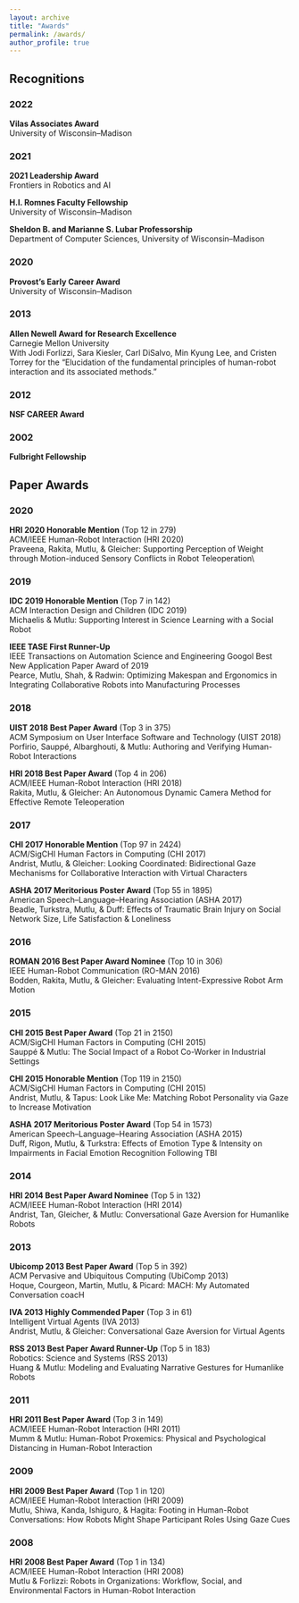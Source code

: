 ```yaml
---
layout: archive
title: "Awards"
permalink: /awards/
author_profile: true
---
```


## Recognitions

### 2022

**Vilas Associates Award**  
University of Wisconsin–Madison

### 2021

**2021 Leadership Award**  
Frontiers in Robotics and AI

**H.I. Romnes Faculty Fellowship**  
University of Wisconsin–Madison

**Sheldon B. and Marianne S. Lubar Professorship**  
Department of Computer Sciences, University of Wisconsin–Madison

### 2020

**Provost’s Early Career Award**  
University of Wisconsin–Madison

### 2013

**Allen Newell Award for Research Excellence**  
Carnegie Mellon University  
With Jodi Forlizzi, Sara Kiesler, Carl DiSalvo, Min Kyung Lee, and Cristen Torrey for the “Elucidation of the fundamental principles of human-robot interaction and its associated methods.”

### 2012

**NSF CAREER Award**

### 2002

**Fulbright Fellowship**

## Paper Awards

### 2020

**HRI 2020 Honorable Mention** (Top 12 in 279)  
ACM/IEEE Human-Robot Interaction (HRI 2020)  
Praveena, Rakita, Mutlu, & Gleicher: Supporting Perception of Weight through Motion-induced Sensory Conflicts in Robot Teleoperation\

### 2019

**IDC 2019 Honorable Mention** (Top 7 in 142)  
ACM Interaction Design and Children (IDC 2019)  
Michaelis & Mutlu: Supporting Interest in Science Learning with a Social Robot

**IEEE TASE First Runner-Up**  
IEEE Transactions on Automation Science and Engineering Googol Best New Application Paper Award of 2019  
Pearce, Mutlu, Shah, & Radwin: Optimizing Makespan and Ergonomics in Integrating Collaborative Robots into Manufacturing Processes

### 2018

**UIST 2018 Best Paper Award** (Top 3 in 375)  
ACM Symposium on User Interface Software and Technology (UIST 2018)  
Porfirio, Sauppé, Albarghouti, & Mutlu: Authoring and Verifying Human-Robot Interactions

**HRI 2018 Best Paper Award** (Top 4 in 206)  
ACM/IEEE Human-Robot Interaction (HRI 2018)  
Rakita, Mutlu, & Gleicher: An Autonomous Dynamic Camera Method for Effective Remote Teleoperation

### 2017 

**CHI 2017 Honorable Mention** (Top 97 in 2424)  
ACM/SigCHI Human Factors in Computing (CHI 2017)  
Andrist, Mutlu, & Gleicher: Looking Coordinated: Bidirectional Gaze Mechanisms for Collaborative Interaction with Virtual Characters

**ASHA 2017 Meritorious Poster Award** (Top 55 in 1895)  
American Speech–Language–Hearing Association (ASHA 2017)  
Beadle, Turkstra, Mutlu, & Duff: Effects of Traumatic Brain Injury on Social Network Size, Life Satisfaction & Loneliness

### 2016

**ROMAN 2016 Best Paper Award Nominee** (Top 10 in 306)  
IEEE Human-Robot Communication (RO-MAN 2016)  
Bodden, Rakita, Mutlu, & Gleicher: Evaluating Intent-Expressive Robot Arm Motion

### 2015 

**CHI 2015 Best Paper Award** (Top 21 in 2150)  
ACM/SigCHI Human Factors in Computing (CHI 2015)  
Sauppé & Mutlu: The Social Impact of a Robot Co-Worker in Industrial Settings

**CHI 2015 Honorable Mention** (Top 119 in 2150)  
ACM/SigCHI Human Factors in Computing (CHI 2015)  
Andrist, Mutlu, & Tapus: Look Like Me: Matching Robot Personality via Gaze to Increase Motivation

**ASHA 2017 Meritorious Poster Award** (Top 54 in 1573)  
American Speech–Language–Hearing Association (ASHA 2015)  
Duff, Rigon, Mutlu, & Turkstra: Effects of Emotion Type & Intensity on Impairments in Facial Emotion Recognition Following TBI

### 2014

**HRI 2014 Best Paper Award Nominee** (Top 5 in 132)  
ACM/IEEE Human-Robot Interaction (HRI 2014)  
Andrist, Tan, Gleicher, & Mutlu: Conversational Gaze Aversion for Humanlike Robots

### 2013

**Ubicomp 2013 Best Paper Award** (Top 5 in 392)  
ACM Pervasive and Ubiquitous Computing (UbiComp 2013)  
Hoque, Courgeon, Martin, Mutlu, & Picard: MACH: My Automated Conversation coacH

**IVA 2013 Highly Commended Paper** (Top 3 in 61)  
Intelligent Virtual Agents (IVA 2013)  
Andrist, Mutlu, & Gleicher: Conversational Gaze Aversion for Virtual Agents

**RSS 2013 Best Paper Award Runner-Up** (Top 5 in 183)  
Robotics: Science and Systems (RSS 2013)  
Huang & Mutlu: Modeling and Evaluating Narrative Gestures for Humanlike Robots

### 2011 

**HRI 2011 Best Paper Award** (Top 3 in 149)  
ACM/IEEE Human-Robot Interaction (HRI 2011)  
Mumm & Mutlu: Human-Robot Proxemics: Physical and Psychological Distancing in Human-Robot Interaction

### 2009

**HRI 2009 Best Paper Award** (Top 1 in 120)  
ACM/IEEE Human-Robot Interaction (HRI 2009)  
Mutlu, Shiwa, Kanda, Ishiguro, & Hagita: Footing in Human-Robot Conversations: How Robots Might Shape Participant Roles Using Gaze Cues

### 2008

**HRI 2008 Best Paper Award** (Top 1 in 134)  
ACM/IEEE Human-Robot Interaction (HRI 2008)  
Mutlu & Forlizzi: Robots in Organizations: Workflow, Social, and Environmental Factors in Human-Robot Interaction
